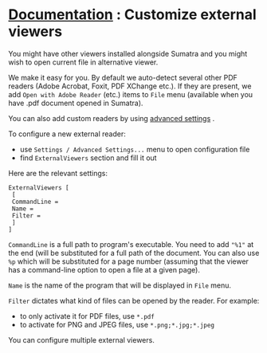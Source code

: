 # [Documentation](/docs/) : Customize external viewers

You might have other viewers installed alongside Sumatra and you might wish to open current file in alternative viewer.

We make it easy for you. By default we auto-detect several other PDF readers (Adobe Acrobat, Foxit, PDF XChange etc.). If they are present, we add `Open with Adobe Reader` (etc.) items to `File` menu (available when you have .pdf document opened in Sumatra).

You can also add custom readers by using [advanced settings](http://sumatrapdfreader.org/settings.html) .

To configure a new external reader:

- use `Settings / Advanced Settings...` menu to open configuration file
- find `ExternalViewers` section and fill it out

Here are the relevant settings:

	ExternalViewers [
	 [
	 CommandLine =
	 Name =
	 Filter =
	 ]
	]

 `CommandLine` is a full path to program's executable. You need to add `"%1"` at the end (will be substituted for a full path of the document. You can also use `%p` which will be substituted for a page number (assuming that the viewer has a command-line option to open a file at a given page).

 `Name` is the name of the program that will be displayed in `File` menu.

 `Filter` dictates what kind of files can be opened by the reader. For example:

- to only activate it for PDF files, use `*.pdf` 
- to activate for PNG and JPEG files, use `*.png;*.jpg;*.jpeg` 

You can configure multiple external viewers.
